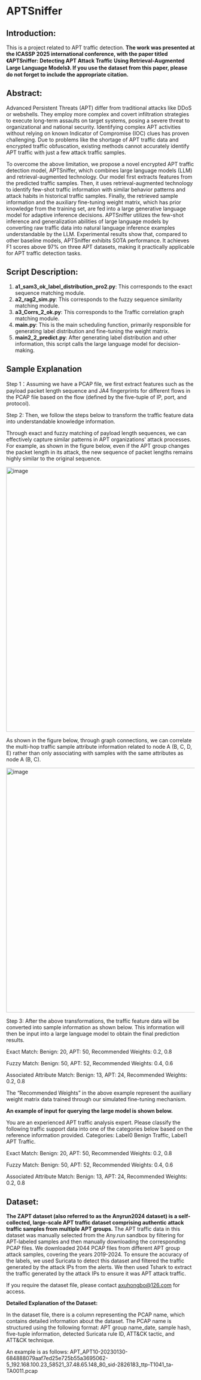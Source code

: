 # APTSniffer
## Introduction:

This is a project related to APT traffic detection. **The work was presented at the ICASSP 2025 international conference, with the paper titled 《APTSniffer: Detecting APT Attack Traffic Using Retrieval-Augmented Large Language Models》. If you use the dataset from this paper, please do not forget to include the appropriate citation.**

## Abstract:

Advanced Persistent Threats (APT) differ from traditional attacks like DDoS or webshells. They employ more complex and covert infiltration strategies to execute long-term assaults on target systems, posing a severe threat to organizational and national security. Identifying complex APT activities without relying on known Indicator of Compromise (IOC) clues has proven challenging. Due to problems like the shortage of APT traffic data and encrypted traffic obfuscation, existing methods cannot accurately identify APT traffic with just a few attack traffic samples.

To overcome the above limitation, we propose a novel encrypted APT traffic detection model, APTSniffer, which combines large language models (LLM) and retrieval-augmented technology. Our model first extracts features from the predicted traffic samples. Then, it uses retrieval-augmented technology to identify few-shot traffic information with similar behavior patterns and attack habits in historical traffic samples. Finally, the retrieved sample information and the auxiliary fine-tuning weight matrix, which has prior knowledge from the training set, are fed into a large generative language model for adaptive inference decisions. APTSniffer utilizes the few-shot inference and generalization abilities of large language models by converting raw traffic data into natural language inference examples understandable by the LLM. Experimental results show that, compared to other baseline models, APTSniffer exhibits SOTA performance. It achieves F1 scores above 97\% on three APT datasets, making it practically applicable for APT traffic detection tasks.

## Script Description:

1. **a1_sam3_ok_label_distribution_pro2.py**: This corresponds to the exact sequence matching module.
2. **a2_rag2_sim.py**: This corresponds to the fuzzy sequence similarity matching module.
3. **a3_Corrs_2_ok.py**: This corresponds to the Traffic correlation graph matching module.
4. **main.py**: This is the main scheduling function, primarily responsible for generating label distribution and fine-tuning the weight matrix.
5. **main2_2_predict.py**: After generating label distribution and other information, this script calls the large language model for decision-making.


## Sample Explanation

Step 1：Assuming we have a PCAP file, we first extract features such as the payload packet length sequence and JA4 fingerprints for different flows in the PCAP file based on the flow (defined by the five-tuple of IP, port, and protocol).

Step 2: Then, we follow the steps below to transform the traffic feature data into understandable knowledge information.

Through exact and fuzzy matching of payload length sequences, we can effectively capture similar patterns in APT organizations' attack processes. For example, as shown in the figure below, even if the APT group changes the packet length in its attack, the new sequence of packet lengths remains highly similar to the original sequence.

<img width="707" alt="image" src="https://github.com/user-attachments/assets/66fcae87-50eb-4ac7-92fe-76626872905e">

As shown in the figure below, through graph connections, we can correlate the multi-hop traffic sample attribute information related to node A (B, C, D, E) rather than only associating with samples with the same attributes as node A (B, C).

<img width="653" alt="image" src="https://github.com/user-attachments/assets/5a3316ec-89fb-4e01-9440-070a4d248c67">


Step 3: After the above transformations, the traffic feature data will be converted into sample information as shown below. This information will then be input into a large language model to obtain the final prediction results.

Exact Match:
Benign: 20, APT: 50,
Recommended Weights: 0.2, 0.8

Fuzzy Match:
Benign: 50, APT: 52,
Recommended Weights: 0.4, 0.6

Associated Attribute Match:
Benign: 13, APT: 24,
Recommended Weights: 0.2, 0.8

The “Recommended Weights” in the above example represent the auxiliary weight matrix data trained through our simulated fine-tuning mechanism.

**An example of input for querying the large model is shown below.**

You  are  an  experienced  APT traffic analysis expert. Please classify the following traffic support data  into  one  of  the  categories  below  based  on  the  reference information  provided.  Categories:  Label0 Benign Traffic,  Label1 APT  Traffic.

Exact Match:
Benign: 20, APT: 50,
Recommended Weights: 0.2, 0.8

Fuzzy Match:
Benign: 50, APT: 52,
Recommended Weights: 0.4, 0.6

Associated Attribute Match:
Benign: 13, APT: 24,
Recommended Weights: 0.2, 0.8

## Dataset:

**The ZAPT dataset (also referred to as the Anyrun2024 dataset) is a self-collected, large-scale APT traffic dataset comprising authentic attack traffic samples from multiple APT groups.** The APT traffic data in this dataset was manually selected from the Any.run sandbox by filtering for APT-labeled samples and then manually downloading the corresponding PCAP files. We downloaded 2044 PCAP files from different APT group attack samples, covering the years 2019-2024. To ensure the accuracy of the labels, we used Suricata to detect this dataset and filtered the traffic generated by the attack IPs from the alerts. We then used Tshark to extract the traffic generated by the attack IPs to ensure it was APT attack traffic. 

If you require the dataset file, please contact axuhongbo@126.com for access.

**Detailed Explanation of the Dataset:**

In the dataset file, there is a column representing the PCAP name, which contains detailed information about the dataset. The PCAP name is structured using the following format: APT group name_date, sample hash, five-tuple information, detected Suricata rule ID, ATT&CK tactic, and ATT&CK technique.

An example is as follows:
APT_APT10-20230130-684888079aaf7ed25e725b55a3695062-5_192.168.100.23_58521_37.48.65.148_80_sid-2826183_ttp-T1041_ta-TA0011.pcap

